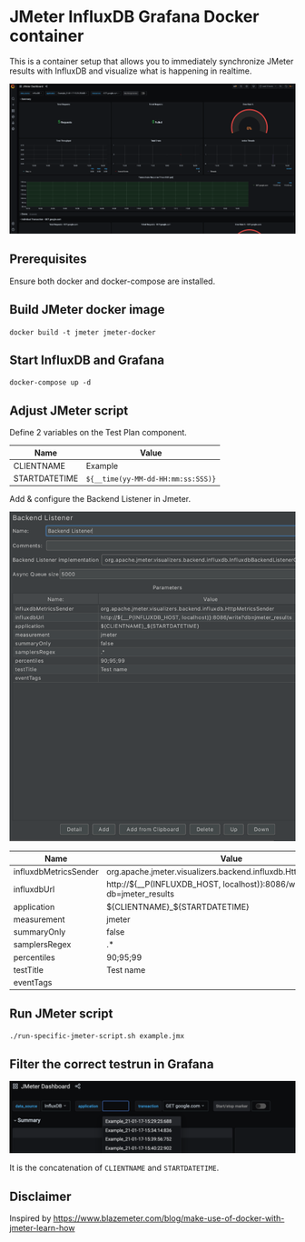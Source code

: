 # JMeter InfluxDB Grafana Docker container

This is a container setup that allows you to immediately synchronize JMeter results with InfluxDB and visualize what is happening in realtime.

![Grafana Dashboard](docs/images/Grafana.png)

## Prerequisites
Ensure both docker and docker-compose are installed.

## Build JMeter docker image
`docker build -t jmeter jmeter-docker`

## Start InfluxDB and Grafana
`docker-compose up -d`

## Adjust JMeter script
Define 2 variables on the Test Plan component.

Name | Value
------------ | -------------
CLIENTNAME | Example
STARTDATETIME | `${__time(yy-MM-dd-HH:mm:ss:SSS)}`
	
Add & configure the Backend Listener in Jmeter.

![JMeter Backend Listener](docs/images/BackendListener.png)

Name | Value
------------ | -------------
influxdbMetricsSender  |  org.apache.jmeter.visualizers.backend.influxdb.HttpMetricsSender
influxdbUrl | http://${__P(INFLUXDB_HOST, localhost)}:8086/write?db=jmeter_results
application	| ${CLIENTNAME}_${STARTDATETIME}
measurement	| jmeter
summaryOnly	| false
samplersRegex | .*
percentiles	| 90;95;99
testTitle	| Test name
eventTags	| 


## Run JMeter script
`./run-specific-jmeter-script.sh example.jmx`

## Filter the correct testrun in Grafana
![Grafana Filter](docs/images/Grafana_filter.png)

It is the concatenation of `CLIENTNAME` and `STARTDATETIME`.

## Disclaimer
Inspired by https://www.blazemeter.com/blog/make-use-of-docker-with-jmeter-learn-how
